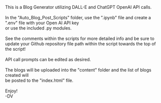 This is a Blog Generator utilizing DALL-E and ChatGPT OpenAI API calls.<br><br>
In the "Auto_Blog_Post_Scripts" folder, use the ".ipynb" file and create a ".env" file with your Open AI API key <br> or use the included .py modules.<br><br>
See the comments within the scripts for more detailed info and be sure to update your Github repository file path within the script towards the top of the script!<br> <br> API call prompts can be edited as desired.<br> <br>
The blogs will be uploaded into the "content" folder and the list of blogs created will <br> be posted to the "index.html" file.<br><br>
Enjoy!<br>
-DV
